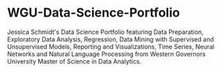# WGU-Data-Science-Portfolio
Jessica Schmidt's Data Science Portfolio featuring Data Preparation, Exploratory Data Analysis, Regression, Data Mining with Supervised and Unsupervised Models, Reporting and Visualizations, Time Series, Neural Networks and Natural Language Processing from Western Governors University Master of Science in Data Analytics.
